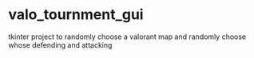 # valo_tournment_gui
tkinter project to randomly choose a valorant map and randomly choose whose defending and attacking
